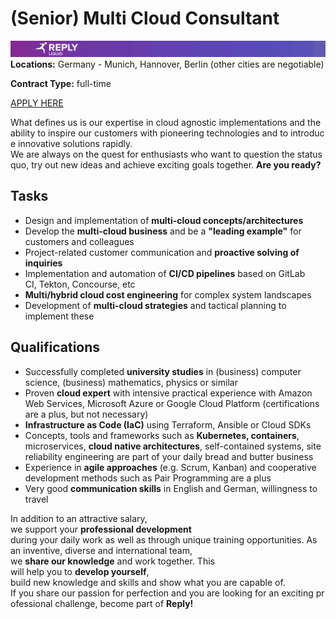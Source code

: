 # **(Senior) Multi Cloud Consultant**
![Liquid Reply](../media/LiquidReply.png)
**Locations:** Germany - Munich, Hannover, Berlin (other cities are negotiable)

**Contract Type:** full-time

[APPLY HERE](https://liquidreply.bamboohr.com/jobs/view.php?id=27&source=aWQ9MTQ%3D)

What defines us is our expertise in cloud agnostic implementations and the ability to inspire our customers with pioneering technologies and to introduce innovative solutions rapidly. We are always on the quest for enthusiasts who want to question the status quo, try out new ideas and achieve exciting goals together. **Are you ready?**


## **Tasks**

* Design and implementation of **multi-cloud concepts/architectures**  
* Develop the **multi-cloud business** and be a **"leading example"** for customers and colleagues  
* Project-related customer communication and **proactive solving of inquiries**  
* Implementation and automation of **CI/CD pipelines** based on GitLab CI, Tekton, Concourse, etc 
* **Multi/hybrid cloud cost engineering** for complex system landscapes  
* Development of **multi-cloud strategies** and tactical planning to implement these  

## **Qualifications**

* Successfully completed **university studies** in (business) computer science, (business) mathematics, physics or similar  
* Proven **cloud expert** with intensive practical experience with Amazon Web Services, Microsoft Azure or Google Cloud Platform (certifications are a plus, but not necessary)  
* **Infrastructure as Code (IaC)** using Terraform, Ansible or Cloud SDKs 
* Concepts, tools and frameworks such as **Kubernetes, containers**, microservices, **cloud native architectures**, self-contained systems, site reliability engineering are part of your daily bread and butter business 
* Experience in **agile approaches** (e.g. Scrum, Kanban) and cooperative development methods such as Pair Programming are a plus  
* Very good **communication skills** in English and German, willingness to travel

In addition to an attractive salary, we support your **professional development** during your daily work as well as through unique training opportunities. As an inventive, diverse and international team, we **share our knowledge** and work together. This will help you to **develop yourself**, build new knowledge and skills and show what you are capable of. If you share our passion for perfection and you are looking for an exciting professional challenge, become part of **Reply!**